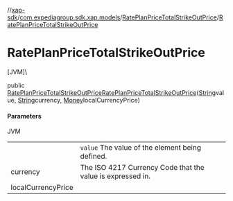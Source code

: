 //[xap-sdk](../../../index.md)/[com.expediagroup.sdk.xap.models](../index.md)/[RatePlanPriceTotalStrikeOutPrice](index.md)/[RatePlanPriceTotalStrikeOutPrice](-rate-plan-price-total-strike-out-price.md)

# RatePlanPriceTotalStrikeOutPrice

[JVM]\

public [RatePlanPriceTotalStrikeOutPrice](index.md)[RatePlanPriceTotalStrikeOutPrice](-rate-plan-price-total-strike-out-price.md)([String](https://docs.oracle.com/javase/8/docs/api/java/lang/String.html)value, [String](https://docs.oracle.com/javase/8/docs/api/java/lang/String.html)currency, [Money](../-money/index.md)localCurrencyPrice)

#### Parameters

JVM

| | |
|---|---|
|  | `value` The value of the element being defined. |
| currency | The ISO 4217 Currency Code that the value is expressed in. |
| localCurrencyPrice |
